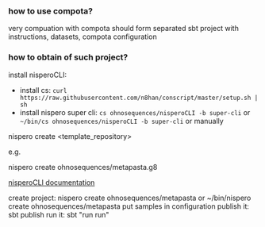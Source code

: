 ### how to use compota?
very compuation with compota should form separated sbt project with instructions, datasets, compota configuration

### how to obtain of such project?

install nisperoCLI:

* install cs: `curl https://raw.githubusercontent.com/n8han/conscript/master/setup.sh | sh`
* install nispero super cli: `cs ohnosequences/nisperoCLI -b super-cli` or `~/bin/cs ohnosequences/nisperoCLI -b super-cli` or manually

nispero create <template_repository>

e.g.

nispero create ohnosequences/metapasta.g8

[nisperoCLI documentation](https://github.com/ohnosequences/nisperoCLI/blob/master/doc/universal-cli-tool.md)



create project: nispero create ohnosequences/metapasta or ~/bin/nispero create ohnosequences/metapasta
put samples in configuration
publish it: sbt publish
run it: sbt "run run"
